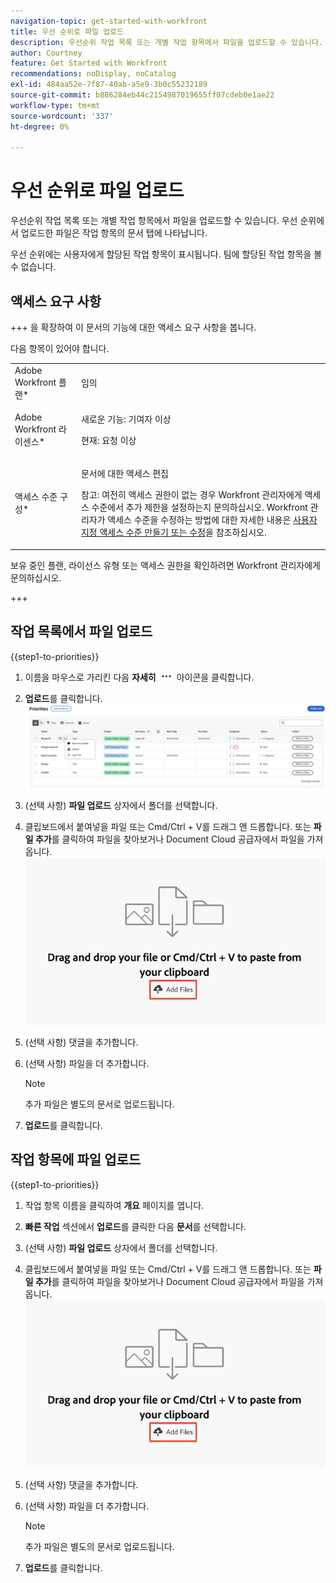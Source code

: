 ```yaml
---
navigation-topic: get-started-with-workfront
title: 우선 순위로 파일 업로드
description: 우선순위 작업 목록 또는 개별 작업 항목에서 파일을 업로드할 수 있습니다. 우선 순위에서 업로드한 파일은 작업 항목의 문서 탭에 나타납니다.
author: Courtney
feature: Get Started with Workfront
recommendations: noDisplay, noCatalog
exl-id: 484aa52e-7f87-40ab-a5e9-3b0c55232189
source-git-commit: b886284eb44c2154987019655ff07cdeb0e1ae22
workflow-type: tm+mt
source-wordcount: '337'
ht-degree: 0%

---
```


# 우선 순위로 파일 업로드

우선순위 작업 목록 또는 개별 작업 항목에서 파일을 업로드할 수 있습니다. 우선 순위에서 업로드한 파일은 작업 항목의 문서 탭에 나타납니다.

우선 순위에는 사용자에게 할당된 작업 항목이 표시됩니다. 팀에 할당된 작업 항목을 볼 수 없습니다.

## 액세스 요구 사항

+++ 을 확장하여 이 문서의 기능에 대한 액세스 요구 사항을 봅니다.

다음 항목이 있어야 합니다.

<table style="table-layout:auto"> 
 <col> 
 <col> 
 <tbody> 
  <tr> 
   <td role="rowheader">Adobe Workfront 플랜*</td> 
   <td> <p> 임의</p> </td> 
  </tr> 
  <tr> 
   <td role="rowheader">Adobe Workfront 라이센스*</td> 
   <td> 
   <p>새로운 기능: 기여자 이상</p> 
   <p>현재: 요청 이상</p> </td> 
  </tr> 
  <tr> 
   <td role="rowheader">액세스 수준 구성*</td> 
   <td> <p>문서에 대한 액세스 편집</p> <p>참고: 여전히 액세스 권한이 없는 경우 Workfront 관리자에게 액세스 수준에서 추가 제한을 설정하는지 문의하십시오. Workfront 관리자가 액세스 수준을 수정하는 방법에 대한 자세한 내용은 <a href="../../administration-and-setup/add-users/configure-and-grant-access/create-modify-access-levels.md" class="MCXref xref">사용자 지정 액세스 수준 만들기 또는 수정</a>을 참조하십시오.</p> </td> 
  </tr> 
 </tbody> 
</table>

보유 중인 플랜, 라이선스 유형 또는 액세스 권한을 확인하려면 Workfront 관리자에게 문의하십시오.

+++

## 작업 목록에서 파일 업로드

{{step1-to-priorities}}

1. 이름을 마우스로 가리킨 다음 **자세히** ![추가 아이콘](assets/more-icon.png) 아이콘을 클릭합니다.
1. **업로드**&#x200B;를 클릭합니다.
   ![업데이트, 로그 시간 및 업로드](assets/update-log-upload.png)
1. (선택 사항) **파일 업로드** 상자에서 폴더를 선택합니다.
1. 클립보드에서 붙여넣을 파일 또는 Cmd/Ctrl + V를 드래그 앤 드롭합니다.
또는
**파일 추가**&#x200B;를 클릭하여 파일을 찾아보거나 Document Cloud 공급자에서 파일을 가져옵니다.
   ![파일 추가](assets/add-files.png)
1. (선택 사항) 댓글을 추가합니다.
1. (선택 사항) 파일을 더 추가합니다.

   >[!NOTE]
   >
   >추가 파일은 별도의 문서로 업로드됩니다.
1. **업로드**&#x200B;를 클릭합니다.

## 작업 항목에 파일 업로드

{{step1-to-priorities}}

1. 작업 항목 이름을 클릭하여 **개요** 페이지를 엽니다.
1. **빠른 작업** 섹션에서 **업로드**&#x200B;를 클릭한 다음 **문서**&#x200B;를 선택합니다.
1. (선택 사항) **파일 업로드** 상자에서 폴더를 선택합니다.
1. 클립보드에서 붙여넣을 파일 또는 Cmd/Ctrl + V를 드래그 앤 드롭합니다.
또는
**파일 추가**&#x200B;를 클릭하여 파일을 찾아보거나 Document Cloud 공급자에서 파일을 가져옵니다.
   ![파일 추가](assets/add-files.png)
1. (선택 사항) 댓글을 추가합니다.
1. (선택 사항) 파일을 더 추가합니다.

   >[!NOTE]
   >
   >추가 파일은 별도의 문서로 업로드됩니다.
1. **업로드**&#x200B;를 클릭합니다.
